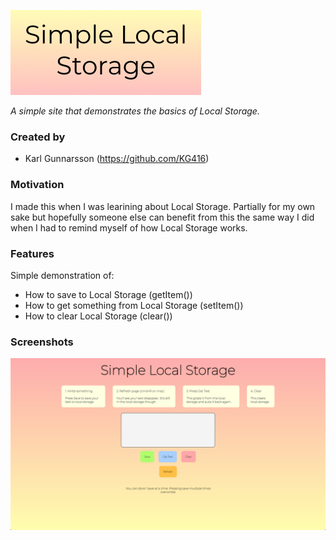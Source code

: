 ![Simple Local Storage logo](img/simple-lc-logo1-smaller.jpg)

*A simple site that demonstrates the basics of Local Storage.*

### Created by

- Karl Gunnarsson (<https://github.com/KG416>)

### Motivation

I made this when I was learining about Local Storage. Partially for my own sake but hopefully someone
else can benefit from this the same way I did when I had to remind myself of how Local Storage works.

### Features

Simple demonstration of:

- How to save to Local Storage (getItem())
- How to get something from Local Storage (setItem())
- How to clear Local Storage (clear())

### Screenshots

![Screenshot of Simple Local Storage](img/simple-lc-screen1.png)
